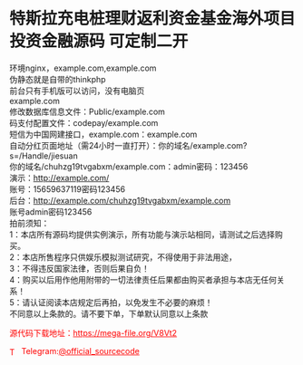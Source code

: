 # 特斯拉充电桩理财返利资金基金海外项目投资金融源码 可定制二开

环境nginx，example.com,example.com<br>伪静态就是自带的thinkphp<br>前台只有手机版可以访问，没有电脑页<br>example.com<br>修改数据库信息文件：Public/example.com<br>码支付配置文件：codepay/example.com<br>短信为中国网建接口，example.com：example.com<br>自动分红页面地址（需24小时一直打开）：你的域名/example.com?s=/Handle/jiesuan<br>你的域名/chuhzg19tvgabxm/example.com：admin密码：123456<br>演示：http://example.com/<br>账号：15659637119密码123456<br>后台：http://example.com/chuhzg19tvgabxm/example.com<br>账号admin密码123456<br>拍前须知：<br>1：本店所有源码均提供实例演示，所有功能与演示站相同，请测试之后选择购买。<br>2：本店所售程序只供娱乐模拟测试研究，不得使用于非法用途，<br>3：不得违反国家法律，否则后果自负！<br>4：购买以后用作他用附带的一切法律责任后果都由购买者承担与本店无任何关系！<br>5：请认证阅读本店规定后再拍，以免发生不必要的麻烦！<br>不同意以上条款的。请不要下单，下单默认同意以上条款<br>


<p style="color: red;">源代码下载地址：<a href="https://mega-file.org/V8Vt2" style="color: red;">https://mega-file.org/V8Vt2</a></p><p style="color: red;"><img src="https://cdn-icons-png.flaticon.com/512/2111/2111646.png" alt="Telegram Icon" style="width: 16px; vertical-align: middle; margin-right: 5px;">Telegram:<a href="https://t.me/official_sourcecode" style="color: red;">@official_sourcecode</a></p>